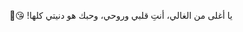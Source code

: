 يا أغلى من الغالي، أنتِ قلبي وروحي، وحبك هو دنيتي كلها! 😘💍<!DOCTYPE html>
<html lang="ar" dir="rtl">
<head>
    <meta charset="UTF-8">
    <meta name="viewport" content="width=device-width, initial-scale=1.0">
    <title>❤️❤️</title>
    <style>
        @import url('https://fonts.googleapis.com/css2?family=Reem+Kufi+Ink:wght@700&display=swap');
        
        body {
            background-color: #ffebee;
            display: flex;
            justify-content: center;
            align-items: center;
            height: 100vh;
            margin: 0;
            overflow: hidden;
        }
        
        .heart-container {
            position: relative;
            width: 90vmin;
            height: 90vmin;
            max-width: 800px;
            max-height: 800px;
        }
        
        .heart {
            position: absolute;
            width: 100%;
            height: 100%;
            animation: heartbeat 2s infinite;
            filter: drop-shadow(0 0 25px rgba(255, 0, 0, 0.8));
        }
        
        .heart:before, .heart:after {
            position: absolute;
            content: "";
            left: 50%;
            top: 0;
            width: 50%;
            height: 85%;
            background: linear-gradient(to bottom, #ff0000, #ff3333);
            border-radius: 50% 50% 0 0;
            transform: rotate(-45deg);
            transform-origin: 0 100%;
        }
        
        .heart:after {
            left: 0;
            transform: rotate(45deg);
            transform-origin: 100% 100%;
        }
        
        .text {
            position: absolute;
            top: 50%;
            left: 50%;
            transform: translate(-50%, -50%);
            color: white;
            font-size: 10vmin;
            font-weight: 700;
            font-family: 'Reem Kufi Ink', sans-serif;
            text-shadow: 
                0 0 10px #ff0000,
                0 0 20px #ff0000,
                0 0 30px #ff0000;
            z-index: 10;
            width: 100%;
            text-align: center;
            padding-bottom: 10%;
        }
        
        @keyframes heartbeat {
            0% { transform: scale(1); }
            30% { transform: scale(1.05); }
            50% { transform: scale(1); }
            70% { transform: scale(1.05); }
            100% { transform: scale(1); }
        }
    </style>
</head>
<body>
    <div class="heart-container">
        <div class="heart"></div>
        <div class="text">دميانه</div>
    </div>

    <script>
        const heart = document.querySelector('.heart');
        heart.addEventListener('click', function() {
            this.style.filter = 'drop-shadow(0 0 35px rgba(255, 0, 0, 0.9)) brightness(1.3)';
            setTimeout(() => {
                this.style.filter = 'drop-shadow(0 0 25px rgba(255, 0, 0, 0.8))';
            }, 300);
        });
    </script>
</body>
</html>
